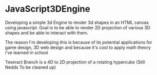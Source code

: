 # JavaScript3DEngine

Developing a simple 3d Engine to render 3d shapes in an HTML canvas using javascript. Goal is to be able to render 2D projection of various 3D shapes and be able to interact with them. 

The reason I'm developing this is because of its potential applications for game design, 3D web design and because it's cool to apply math theory i've learned in school

Teseract Branch is a 4D to 2D projection of a rotating hypercube (Still Nedds To be cleaned up)

